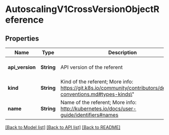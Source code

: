 # AutoscalingV1CrossVersionObjectReference

## Properties
Name | Type | Description | Notes
------------ | ------------- | ------------- | -------------
**api_version** | **String** | API version of the referent | [optional] [default to null]
**kind** | **String** | Kind of the referent; More info: https://git.k8s.io/community/contributors/devel/api-conventions.md#types-kinds\&quot; | [default to null]
**name** | **String** | Name of the referent; More info: http://kubernetes.io/docs/user-guide/identifiers#names | [default to null]

[[Back to Model list]](../README.md#documentation-for-models) [[Back to API list]](../README.md#documentation-for-api-endpoints) [[Back to README]](../README.md)


